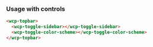### Usage with controls

```html
<wcp-topbar>
  <wcp-toggle-sidebar></wcp-toggle-sidebar>
  <wcp-toggle-color-scheme></wcp-toggle-color-scheme>
</wcp-topbar>
```
